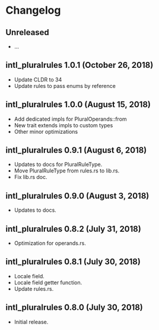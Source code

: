 # Changelog

## Unreleased

  - …

## intl_pluralrules 1.0.1 (October 26, 2018)

  - Update CLDR to 34
  - Update rules to pass enums by reference

## intl_pluralrules 1.0.0 (August 15, 2018)

  - Add dedicated impls for PluralOperands::from
  - New trait extends impls to custom types
  - Other minor optimizations

## intl_pluralrules 0.9.1 (August 6, 2018)

  - Updates to docs for PluralRuleType.
  - Move PluralRuleType from rules.rs to lib.rs.
  - Fix lib.rs doc.

## intl_pluralrules 0.9.0 (August 3, 2018)

  - Updates to docs.

## intl_pluralrules 0.8.2 (July 31, 2018)

  - Optimization for operands.rs.

## intl_pluralrules 0.8.1 (July 30, 2018)

  - Locale field.
  - Locale field getter function.
  - Update rules.rs.

## intl_pluralrules 0.8.0 (July 30, 2018)

  - Initial release.

